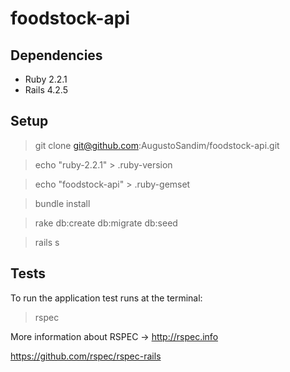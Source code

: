 # foodstock-api

## Dependencies

* Ruby 2.2.1
* Rails 4.2.5

## Setup

>git clone git@github.com:AugustoSandim/foodstock-api.git

>echo "ruby-2.2.1" > .ruby-version

>echo "foodstock-api" > .ruby-gemset

>bundle install

>rake db:create db:migrate db:seed

>rails s

## Tests

To run the application test runs at the terminal:

> rspec

More information about RSPEC -> http://rspec.info

https://github.com/rspec/rspec-rails